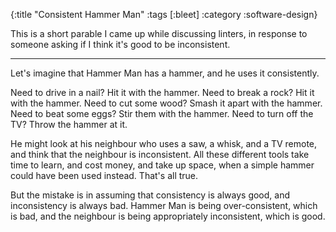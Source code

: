 {:title "Consistent Hammer Man"
 :tags [:bleet]
 :category :software-design}

This is a short parable I came up while discussing linters, in
response to someone asking if I think it's good to be inconsistent.

<!--more-->

----

Let's imagine that Hammer Man has a hammer, and he uses it
consistently.

Need to drive in a nail? Hit it with the hammer. Need to break a rock?
Hit it with the hammer. Need to cut some wood? Smash it apart with the
hammer. Need to beat some eggs? Stir them with the hammer. Need to
turn off the TV? Throw the hammer at it.

He might look at his neighbour who uses a saw, a whisk, and a TV
remote, and think that the neighbour is inconsistent. All these
different tools take time to learn, and cost money, and take up space,
when a simple hammer could have been used instead. That's all true.

But the mistake is in assuming that consistency is always good, and
inconsistency is always bad. Hammer Man is being over-consistent,
which is bad, and the neighbour is being appropriately inconsistent,
which is good.
